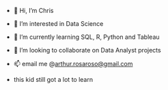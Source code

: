- 👋 Hi, I’m Chris
- 👀 I’m interested in Data Science
- 🌱 I’m currently learning SQL, R, Python and Tableau
- 💞️ I’m looking to collaborate on Data Analyst projects
- 📫 email me @arthur.rosaroso@gmail.com

- this kid still got a lot to learn

<!---
ca-ros/ca-ros is a ✨ special ✨ repository because its `README.md` (this file) appears on your GitHub profile.
You can click the Preview link to take a look at your changes.
--->
